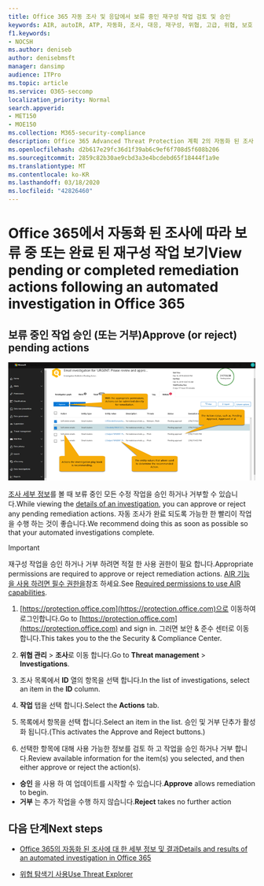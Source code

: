 ```yaml
---
title: Office 365 자동 조사 및 응답에서 보류 중인 재구성 작업 검토 및 승인
keywords: AIR, autoIR, ATP, 자동화, 조사, 대응, 재구성, 위협, 고급, 위협, 보호
f1.keywords:
- NOCSH
ms.author: deniseb
author: denisebmsft
manager: dansimp
audience: ITPro
ms.topic: article
ms.service: O365-seccomp
localization_priority: Normal
search.appverid:
- MET150
- MOE150
ms.collection: M365-security-compliance
description: Office 365 Advanced Threat Protection 계획 2의 자동화 된 조사 및 응답 기능의 수정 작업에 대해 알아봅니다.
ms.openlocfilehash: d2b617e29fc36d1f39ab6c9ef6f708d5f608b206
ms.sourcegitcommit: 2859c82b30ae9cbd3a3e4bcdebd65f18444f1a9e
ms.translationtype: MT
ms.contentlocale: ko-KR
ms.lasthandoff: 03/18/2020
ms.locfileid: "42826460"
---
```

# <a name="view-pending-or-completed-remediation-actions-following-an-automated-investigation-in-office-365"></a><span data-ttu-id="03f0b-104">Office 365에서 자동화 된 조사에 따라 보류 중 또는 완료 된 재구성 작업 보기</span><span class="sxs-lookup"><span data-stu-id="03f0b-104">View pending or completed remediation actions following an automated investigation in Office 365</span></span>

## <a name="approve-or-reject-pending-actions"></a><span data-ttu-id="03f0b-105">보류 중인 작업 승인 (또는 거부)</span><span class="sxs-lookup"><span data-stu-id="03f0b-105">Approve (or reject) pending actions</span></span>

![AIR 조사 작업 페이지](../../media/air-investigationactionspage.png)

<span data-ttu-id="03f0b-107">[조사 세부 정보](air-view-investigation-results.md)를 볼 때 보류 중인 모든 수정 작업을 승인 하거나 거부할 수 있습니다.</span><span class="sxs-lookup"><span data-stu-id="03f0b-107">While viewing the [details of an investigation](air-view-investigation-results.md), you can approve or reject any pending remediation actions.</span></span> <span data-ttu-id="03f0b-108">자동 조사가 완료 되도록 가능한 한 빨리이 작업을 수행 하는 것이 좋습니다.</span><span class="sxs-lookup"><span data-stu-id="03f0b-108">We recommend doing this as soon as possible so that your automated investigations complete.</span></span>

> [!IMPORTANT]
> <span data-ttu-id="03f0b-109">재구성 작업을 승인 하거나 거부 하려면 적절 한 사용 권한이 필요 합니다.</span><span class="sxs-lookup"><span data-stu-id="03f0b-109">Appropriate permissions are required to approve or reject remediation actions.</span></span> <span data-ttu-id="03f0b-110">[AIR 기능을 사용 하려면 필수 권한을](office-365-air.md#required-permissions-to-use-air-capabilities)참조 하세요.</span><span class="sxs-lookup"><span data-stu-id="03f0b-110">See [Required permissions to use AIR capabilities](office-365-air.md#required-permissions-to-use-air-capabilities).</span></span>

1. <span data-ttu-id="03f0b-111">[https://protection.office.com](https://protection.office.com)으로 이동하여 로그인합니다.</span><span class="sxs-lookup"><span data-stu-id="03f0b-111">Go to [https://protection.office.com](https://protection.office.com) and sign in.</span></span> <span data-ttu-id="03f0b-112">그러면 보안 & 준수 센터로 이동 합니다.</span><span class="sxs-lookup"><span data-stu-id="03f0b-112">This takes you to the the Security & Compliance Center.</span></span>

2. <span data-ttu-id="03f0b-113">**위협 관리** > **조사**로 이동 합니다.</span><span class="sxs-lookup"><span data-stu-id="03f0b-113">Go to **Threat management** > **Investigations**.</span></span>

3. <span data-ttu-id="03f0b-114">조사 목록에서 **ID** 열의 항목을 선택 합니다.</span><span class="sxs-lookup"><span data-stu-id="03f0b-114">In the list of investigations, select an item in the **ID** column.</span></span> 

4. <span data-ttu-id="03f0b-115">**작업** 탭을 선택 합니다.</span><span class="sxs-lookup"><span data-stu-id="03f0b-115">Select the **Actions** tab.</span></span>

5. <span data-ttu-id="03f0b-116">목록에서 항목을 선택 합니다.</span><span class="sxs-lookup"><span data-stu-id="03f0b-116">Select an item in the list.</span></span> <span data-ttu-id="03f0b-117">승인 및 거부 단추가 활성화 됩니다.</span><span class="sxs-lookup"><span data-stu-id="03f0b-117">(This activates the Approve and Reject buttons.)</span></span>

6. <span data-ttu-id="03f0b-118">선택한 항목에 대해 사용 가능한 정보를 검토 하 고 작업을 승인 하거나 거부 합니다.</span><span class="sxs-lookup"><span data-stu-id="03f0b-118">Review available information for the item(s) you selected, and then either approve or reject the action(s).</span></span> 
 - <span data-ttu-id="03f0b-119">**승인** 을 사용 하 여 업데이트를 시작할 수 있습니다.</span><span class="sxs-lookup"><span data-stu-id="03f0b-119">**Approve** allows remediation to begin.</span></span>
 - <span data-ttu-id="03f0b-120">**거부** 는 추가 작업을 수행 하지 않습니다.</span><span class="sxs-lookup"><span data-stu-id="03f0b-120">**Reject** takes no further action</span></span>

## <a name="next-steps"></a><span data-ttu-id="03f0b-121">다음 단계</span><span class="sxs-lookup"><span data-stu-id="03f0b-121">Next steps</span></span>

- [<span data-ttu-id="03f0b-122">Office 365의 자동화 된 조사에 대 한 세부 정보 및 결과</span><span class="sxs-lookup"><span data-stu-id="03f0b-122">Details and results of an automated investigation in Office 365</span></span>](air-view-investigation-results.md)

- [<span data-ttu-id="03f0b-123">위협 탐색기 사용</span><span class="sxs-lookup"><span data-stu-id="03f0b-123">Use Threat Explorer</span></span>](threat-explorer.md)